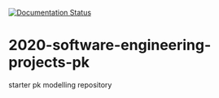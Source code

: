 [![Documentation Status](https://readthedocs.org/projects/pkmodelling/badge/?version=latest)](https://pkmodelling.readthedocs.io/en/latest/?badge=latest)

# 2020-software-engineering-projects-pk
starter pk modelling repository

